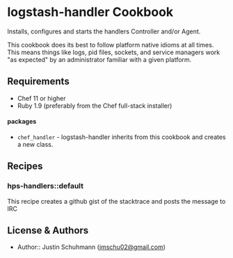 logstash-handler Cookbook
========================
Installs, configures and starts the handlers Controller and/or Agent.

This cookbook does its best to follow platform native idioms at all
times. This means things like logs, pid files, sockets, and service
managers work "as expected" by an administrator familiar with a given
platform.

Requirements
------------
* Chef 11 or higher
* Ruby 1.9 (preferably from the Chef full-stack installer)

#### packages
- `chef_handler` - logstash-handler inherits from this cookbook and creates a new class.

Recipes
-------
### hps-handlers::default

This recipe creates a github gist of the stacktrace and posts the message to IRC

License & Authors
-------------------
- Author:: Justin Schuhmann (<jmschu02@gmail.com>)
